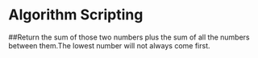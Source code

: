 # Algorithm Scripting

 ##Return the sum of those two numbers plus the sum of all the numbers between them.The lowest number will not always come first.
